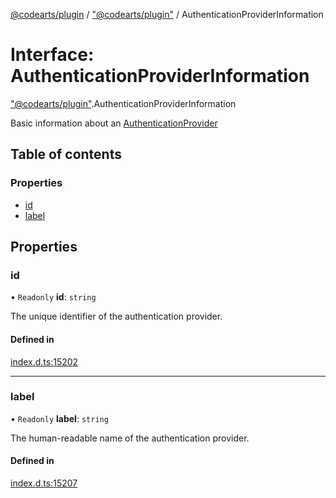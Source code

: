 [@codearts/plugin](../README.md) / ["@codearts/plugin"](../modules/_codearts_plugin_.md) / AuthenticationProviderInformation

# Interface: AuthenticationProviderInformation

["@codearts/plugin"](../modules/_codearts_plugin_.md).AuthenticationProviderInformation

Basic information about an [AuthenticationProvider](codearts_plugin_.AuthenticationProvider.md)

## Table of contents

### Properties

- [id](codearts_plugin_.AuthenticationProviderInformation.md#id)
- [label](codearts_plugin_.AuthenticationProviderInformation.md#label)

## Properties

### id

• `Readonly` **id**: `string`

The unique identifier of the authentication provider.

#### Defined in

[index.d.ts:15202](https://github.com/huaweicloud/cloudide-plugin-api/blob/a055dd0/index.d.ts#L15202)

___

### label

• `Readonly` **label**: `string`

The human-readable name of the authentication provider.

#### Defined in

[index.d.ts:15207](https://github.com/huaweicloud/cloudide-plugin-api/blob/a055dd0/index.d.ts#L15207)
